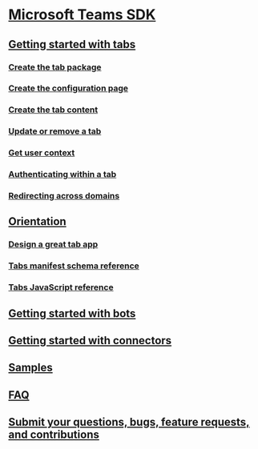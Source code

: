 ﻿# [Microsoft Teams SDK](index.md)

## [Getting started with tabs](gettingstarted.md)
### [Create the tab package](createtabpackage.md)
### [Create the configuration page](createtabconfigui.md)
### [Create the tab content](createtabcontent.md)
### [Update or remove a tab](updateremovetab.md)
### [Get user context](getusercontext.md)
### [Authenticating within a tab](auth.md)
### [Redirecting across domains](crossdomain.md)

## [Orientation](orientation.md)
### [Design a great tab app](design.md)
### [Tabs manifest schema reference](tab_schema.md)
### [Tabs JavaScript reference](tab_js.md)
## [Getting started with bots](bots.md)
## [Getting started with connectors](connectors.md)

## [Samples](samples.md)
## [FAQ](faq.md)
## [Submit your questions, bugs, feature requests, and contributions](feedback.md)
